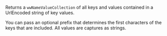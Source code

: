 ﻿Returns a `wwNameValueCollection` of all keys and values contained in a UrlEncoded string of key values.You can pass an optional prefix that determines the first characters of the keys that are included. All values are captures as strings.
